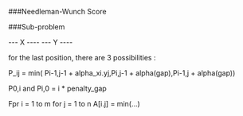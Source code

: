 
###Needleman-Wunch Score 

###Sub-problem

--- X ----
--- Y ----

for the last position, there are 3 possibilities :

P_ij = min( Pi-1,j-1 + alpha_xi.yj,Pi,j-1 + alpha(gap),Pi-1,j + alpha(gap))

P0,i and Pi,0 = i * penalty_gap

Fpr i = 1 to m
  for j = 1 to n
    A[i.j] = min(...)




